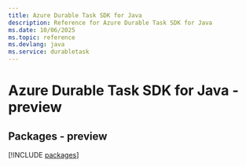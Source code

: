 ```yaml
---
title: Azure Durable Task SDK for Java
description: Reference for Azure Durable Task SDK for Java
ms.date: 10/06/2025
ms.topic: reference
ms.devlang: java
ms.service: durabletask
---
```

# Azure Durable Task SDK for Java - preview
## Packages - preview
[!INCLUDE [packages](durable-task-index.md)]